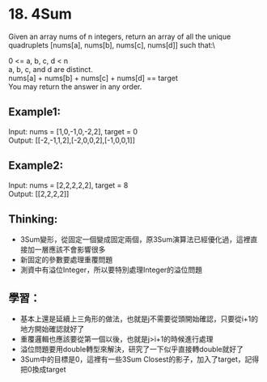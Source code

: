 # 18. 4Sum
Given an array nums of n integers, return an array of all the unique quadruplets [nums[a], nums[b], nums[c], nums[d]] such that:\

0 <= a, b, c, d < n\
a, b, c, and d are distinct.\
nums[a] + nums[b] + nums[c] + nums[d] == target\
You may return the answer in any order.

## Example1:
Input: nums = [1,0,-1,0,-2,2], target = 0\
Output: [[-2,-1,1,2],[-2,0,0,2],[-1,0,0,1]]

## Example2:
Input: nums = [2,2,2,2,2], target = 8\
Output: [[2,2,2,2]]

## Thinking:
- 3Sum變形，從固定一個變成固定兩個，原3Sum演算法已經優化過，這裡直接加一層應該不會影響很多
- 新固定的參數要處理重覆問題
- 測資中有溢位Integer，所以要特別處理Integer的溢位問題

## 學習：
- 基本上還是延續上三角形的做法，也就是j不需要從頭開始確認，只要從i+1的地方開始確認就好了
- 重覆邏輯也應該要從第一個以後，也就是j>i+1的時候進行處理
- 溢位問題要用double轉型來解決，研究了一下似乎直接轉double就好了
- 3Sum中的目標是0，這裡有一些3Sum Closest的影子，加入了target，記得把0換成target
